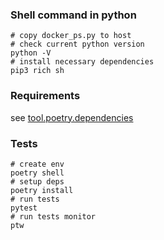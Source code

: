 ### Shell command in python

```shell
# copy docker_ps.py to host
# check current python version
python -V
# install necessary dependencies
pip3 rich sh  
```

### Requirements

see [tool.poetry.dependencies](pyproject.toml)


### Tests

```shell
# create env
poetry shell
# setup deps
poetry install
# run tests
pytest
# run tests monitor
ptw 
```
